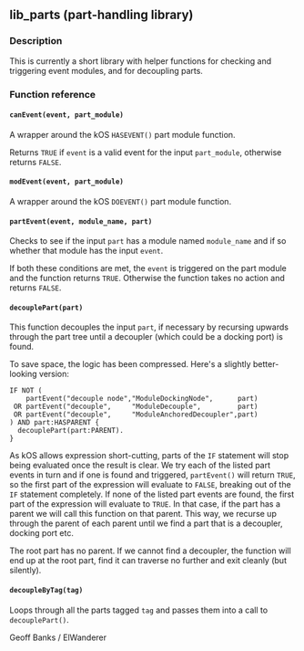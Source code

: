 ## lib_parts (part-handling library)

### Description

This is currently a short library with helper functions for checking and triggering event modules, and for decoupling parts.

### Function reference

#### `canEvent(event, part_module)`

A wrapper around the kOS `HASEVENT()` part module function.

Returns `TRUE` if `event` is a valid event for the input `part_module`, otherwise returns `FALSE`.

#### `modEvent(event, part_module)`

A wrapper around the kOS `DOEVENT()` part module function.

#### `partEvent(event, module_name, part)`

Checks to see if the input `part` has a module named `module_name` and if so whether that module has the input `event`.

If both these conditions are met, the `event` is triggered on the part module and the function returns `TRUE`. Otherwise the function takes no action and returns `FALSE`.

#### `decouplePart(part)`

This function decouples the input `part`, if necessary by recursing upwards through the part tree until a decoupler (which could be a docking port) is found.

To save space, the logic has been compressed. Here's a slightly better-looking version:

    IF NOT (
        partEvent("decouple node","ModuleDockingNode",      part)
     OR partEvent("decouple",     "ModuleDecouple",         part)
     OR partEvent("decouple",     "ModuleAnchoredDecoupler",part)
    ) AND part:HASPARENT {
      decouplePart(part:PARENT).
    }

As kOS allows expression short-cutting, parts of the `IF` statement will stop being evaluated once the result is clear. We try each of the listed part events in turn and if one is found and triggered, `partEvent()` will return `TRUE`, so the first part of the expression will evaluate to `FALSE`, breaking out of the `IF` statement completely. If none of the listed part events are found, the first part of the expression will evaluate to `TRUE`. In that case, if the part has a parent we will call this function on that parent. This way, we recurse up through the parent of each parent until we find a part that is a decoupler, docking port etc.

The root part has no parent. If we cannot find a decoupler, the function will end up at the root part, find it can traverse no further and exit cleanly (but silently).

#### `decoupleByTag(tag)`

Loops through all the parts tagged `tag` and passes them into a call to `decouplePart()`.

Geoff Banks / ElWanderer

